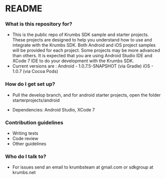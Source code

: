 # README #

### What is this repository for? ###

* This is the public repo of Krumbs SDK sample and starter projects.
These projects are designed to help you understand how to use and integrate with the Krumbs SDK.
Both Android and iOS project samples will be provided for each project. Some projects may be more advanced than others.
It is expected that you are using Android Studio IDE and XCode 7 IDE to do your development with the Krumbs SDK.
* Current versions are : 
  Android - 1.0.7.5-SNAPSHOT (via Gradle)
  iOS - 1.0.7 (via Cocoa Pods)

### How do I get set up? ###

* Pull the develop branch, and for android starter projects, open the folder starterprojects/android

* Dependencies: Android Studio, XCode 7

### Contribution guidelines ###

* Writing tests
* Code review
* Other guidelines

### Who do I talk to? ###

* For issues send an email to krumbsteam at gmail.com or sdkgroup at krumbs.net

